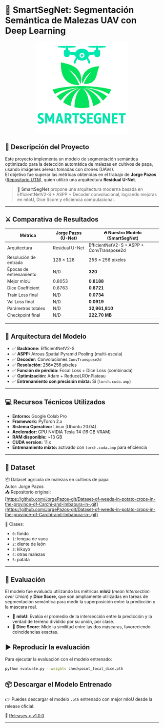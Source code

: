 # 🌱 SmartSegNet: Segmentación Semántica de Malezas UAV con Deep Learning

<p align="center">
  <img src="SmartSegNet.png" alt="SmartSegNet Logo" width="300"/>
</p>


## 📘 Descripción del Proyecto

Este proyecto implementa un modelo de segmentación semántica optimizado para la detección automática de malezas en cultivos de papa, usando imágenes aéreas tomadas con drones (UAVs).  
El objetivo fue superar las métricas obtenidas en el trabajo de **Jorge Pazos** ([Repositorio UTN](https://repositorio.utn.edu.ec/handle/123456789/16794)), quien utilizó una arquitectura **Residual U-Net**.

> 📌 **SmartSegNet** propone una arquitectura moderna basada en EfficientNetV2-S + ASPP + Decoder convolucional, logrando mejoras en mIoU, Dice Score y eficiencia computacional.

---

## ⚔️ Comparativa de Resultados

| Métrica                  | Jorge Pazos (U-Net) | 🔥 Nuestro Modelo (SmartSegNet) |
|--------------------------|---------------------|-----------------------------|
| Arquitectura             | Residual U-Net      | EfficientNetV2-S + ASPP + ConvTranspose2d |
| Resolución de entrada    | 128 × 128           | 256 × 256 píxeles          |
| Épocas de entrenamiento  | N/D                 | **320**                    |
| Mejor mIoU               | 0.8053              | **0.8188**                 |
| Dice Coefficient         | 0.8763              | **0.8721**                 |
| Train Loss final         | N/D                 | **0.0734**                 |
| Val Loss final           | N/D                 | **0.0919**                 |
| Parámetros totales       | N/D                 | **32,961,810**             |
| Checkpoint final         | N/D                 | **222.70 MB**              |

---

## 🧠 Arquitectura del Modelo

- ✅ **Backbone:** EfficientNetV2-S
- ✅ **ASPP:** Atrous Spatial Pyramid Pooling (multi-escala)
- ✅ **Decoder:** Convoluciones `ConvTranspose2d`
- ✅ **Resolución:** 256×256 píxeles
- ✅ **Función de pérdida:** Focal Loss + Dice Loss (combinada)
- ✅ **Optimización:** Adam + ReduceLROnPlateau
- ✅ **Entrenamiento con precisión mixta:** Sí (`torch.cuda.amp`)

---

## 💻 Recursos Técnicos Utilizados

- **Entorno:** Google Colab Pro
- **Framework:** PyTorch 2.x
- **Sistema Operativo:** Linux (Ubuntu 20.04)
- **Acelerador:** GPU NVIDIA Tesla T4 (16 GB VRAM)
- **RAM disponible:** ~13 GB
- **CUDA version:** 11.x
- **Entrenamiento mixto:** activado con `torch.cuda.amp` para eficiencia

---

## 📁 Dataset

📦 Dataset agrícola de malezas en cultivos de papa  
Autor: Jorge Pazos  
📥 Repositorio original:  
[https://github.com/JorgePazos-git/Dataset-of-weeds-in-potato-crops-in-the-province-of-Carchi-and-Imbabura-in-.git](https://github.com/JorgePazos-git/Dataset-of-weeds-in-potato-crops-in-the-province-of-Carchi-and-Imbabura-in-.git)

📌 Clases:
- `0`: fondo
- `1`: lengua de vaca
- `2`: diente de león
- `3`: kikuyo
- `4`: otras malezas
- `5`: patata

---
## 🧪 Evaluación

El modelo fue evaluado utilizando las métricas **mIoU** (*mean Intersection over Union*) y **Dice Score**, que son ampliamente utilizadas en tareas de segmentación semántica para medir la superposición entre la predicción y la máscara real.

- 🔷 **mIoU**: Evalúa el promedio de la intersección entre la predicción y la verdad de terreno dividido por su unión, por clase.
- 🔷 **Dice Score**: Mide la similitud entre las dos máscaras, favoreciendo coincidencias exactas.

## ▶️ Reproducir la evaluación

Para ejecutar la evaluación con el modelo entrenado:

```bash
python evaluate.py --weights checkpoint_focal_dice.pth
```
## 📦 Descargar el Modelo Entrenado

👉 Puedes descargar el modelo `.pth` entrenado con mejor mIoU desde la release oficial:

🔗 [Releases > v1.0.0](https://github.com/DiegoCuaycal/SmartSegNet/releases/tag/v1.0.0)

---

